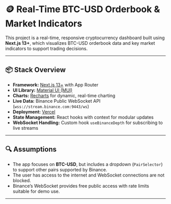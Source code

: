 # 🪙 Real-Time BTC-USD Orderbook & Market Indicators

This project is a real-time, responsive cryptocurrency dashboard built using **Next.js 13+**, which visualizes BTC-USD orderbook data and key market indicators to support trading decisions.

---

## 📦 Stack Overview

- **Framework:** [Next.js 13+](https://nextjs.org) with App Router
- **UI Library:** [Material UI (MUI)](https://mui.com)
- **Charts:** [Recharts](https://recharts.org/en-US/) for dynamic, real-time charting
- **Live Data:** Binance Public WebSocket API (`wss://stream.binance.com:9443/ws`)
- **Deployment:** [Vercel](https://vercel.com/)
- **State Management:** React hooks with context for modular updates
- **WebSocket Handling:** Custom hook `useBinanceDepth` for subscribing to live streams

---

## 🔍 Assumptions

- The app focuses on **BTC-USD**, but includes a dropdown (`PairSelector`) to support other pairs supported by Binance.
- The user has access to the internet and WebSocket connections are not blocked.
- Binance’s WebSocket provides free public access with rate limits suitable for demo use.

---

